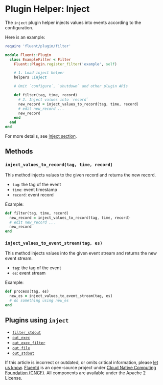 # Plugin Helper: Inject

The `inject` plugin helper injects values into events according to the configuration.

Here is an example:

```ruby
require 'fluent/plugin/filter'

module Fluent::Plugin
  class ExampleFilter < Filter
    Fluent::Plugin.register_filter('example', self)

    # 1. Load inject helper
    helpers :inject

    # Omit `configure`, `shutdown` and other plugin APIs

    def filter(tag, time, record)
      # 2. Inject values into `record`
      new_record = inject_values_to_record(tag, time, record)
      # edit new_record ...
      new_record
    end
  end
end
```

For more details, see [Inject section](../configuration/inject-section.md).

## Methods

### `inject_values_to_record(tag, time, record)`

This method injects values to the given record and returns the new record.

* `tag`: the tag of the event
* `time`: event timestamp
* `record`: event record

Example:

```ruby
def filter(tag, time, record)
  new_record = inject_values_to_record(tag, time, record)
  # edit new_record ...
  new_record
end
```

### `inject_values_to_event_stream(tag, es)`

This method injects values into the given event stream and returns the new event stream.

* `tag`: the tag of the event
* `es`: event stream

Example:

```ruby
def process(tag, es)
  new_es = inject_values_to_event_stream(tag, es)
  # do something using new_es
end
```

## Plugins using `inject`

* [`filter_stdout`](../filter/stdout.md)
* [`out_exec`](../output/exec.md)
* [`out_exec_filter`](../output/exec_filter.md)
* [`out_file`](../output/file.md)
* [`out_stdout`](../output/stdout.md)

If this article is incorrect or outdated, or omits critical information, please [let us know](https://github.com/fluent/fluentd-docs-gitbook/issues?state=open). [Fluentd](http://www.fluentd.org/) is an open-source project under [Cloud Native Computing Foundation \(CNCF\)](https://cncf.io/). All components are available under the Apache 2 License.

